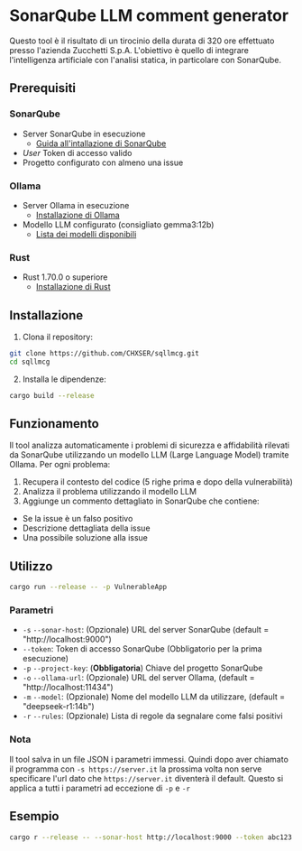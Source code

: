 # SonarQube LLM comment generator

Questo tool è il risultato di un tirocinio della durata di 320 ore effettuato presso l'azienda Zucchetti S.p.A. L'obiettivo è quello 
di integrare l'intelligenza artificiale con l'analisi statica, in particolare con SonarQube.

## Prerequisiti

### SonarQube
- Server SonarQube in esecuzione 
  - [Guida all'intallazione di SonarQube](https://docs.sonarsource.com/sonarqube-server/latest/setup-and-upgrade/overview/)
- *User* Token di accesso valido
- Progetto configurato con almeno una issue
### Ollama
- Server Ollama in esecuzione
  - [Installazione di Ollama](https://ollama.ai/download)
- Modello LLM configurato (consigliato gemma3:12b)
  - [Lista dei modelli disponibili](https://ollama.ai/library)

### Rust
- Rust 1.70.0 o superiore
  - [Installazione di Rust](https://www.rust-lang.org/tools/install)

## Installazione

1. Clona il repository:
```bash
git clone https://github.com/CHXSER/sqllmcg.git
cd sqllmcg
```

2. Installa le dipendenze:
```bash
cargo build --release
```

## Funzionamento

Il tool analizza automaticamente i problemi di sicurezza e affidabilità rilevati da SonarQube utilizzando un modello LLM (Large Language Model) tramite Ollama. Per ogni problema:

1. Recupera il contesto del codice (5 righe prima e dopo della vulnerabilità)
2. Analizza il problema utilizzando il modello LLM
3. Aggiunge un commento dettagliato in SonarQube che contiene:
  - Se la issue è un falso positivo
  - Descrizione dettagliata della issue
  - Una possibile soluzione alla issue

## Utilizzo

```bash
cargo run --release -- -p VulnerableApp
```

### Parametri

- `-s` `--sonar-host`: (Opzionale) URL del server SonarQube (default = "http://localhost:9000")
- `--token`: Token di accesso SonarQube (Obbligatorio per la prima esecuzione)
- `-p` `--project-key`: (**Obbligatoria**) Chiave del progetto SonarQube
- `-o` `--ollama-url`: (Opzionale) URL del server Ollama, (default = "http://localhost:11434")
- `-m` `--model`: (Opzionale) Nome del modello LLM da utilizzare, (default = "deepseek-r1:14b")
- `-r` `--rules`: (Opzionale) Lista di regole da segnalare come falsi positivi

### Nota
Il tool salva in un file JSON i parametri immessi. Quindi dopo aver chiamato il programma con `-s https://server.it`
la prossima volta non serve specificare l'url dato che `https://server.it` diventerà il default. Questo si applica 
a tutti i parametri ad eccezione di `-p` e `-r`


## Esempio

```bash
cargo r --release -- --sonar-host http://localhost:9000 --token abc123 --project-key my-project --ollama-url http://localhost:11434 --model deepseek-r1:14b
```